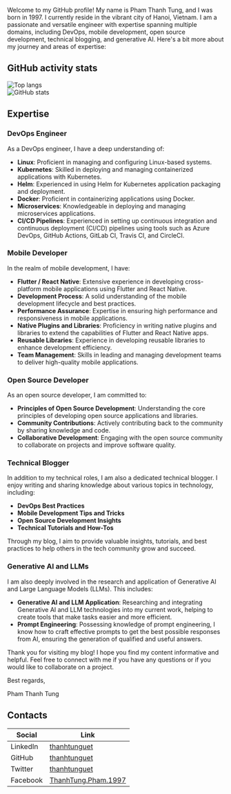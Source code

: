 
Welcome to my GitHub profile! My name is Pham Thanh Tung, and I was born in 1997. I currently reside in the vibrant city of Hanoi, Vietnam. I am a passionate and versatile engineer with expertise spanning multiple domains, including DevOps, mobile development, open source development, technical blogging, and generative AI. Here's a bit more about my journey and areas of expertise:


## GitHub activity stats

<!-- ![visitors](https://visitor-badge.glitch.me/badge?page_id=thanhtunguet.thanhtunguet) -->

<div class="container">
  <div class="row">
    <div class="col" style="align-items: flex-start;">
      <img src="https://github-readme-stats.vercel.app/api/top-langs/?username=thanhtunguet" alt="Top langs">
    </div>
    <div class="col">
      <img src="https://github-readme-stats.vercel.app/api?username=thanhtunguet&show_icons=true&hide_border=true" alt="GitHub stats">
    </div>
  </div>
</div>

## Expertise

### DevOps Engineer

As a DevOps engineer, I have a deep understanding of:

- **Linux**: Proficient in managing and configuring Linux-based systems.
- **Kubernetes**: Skilled in deploying and managing containerized applications with Kubernetes.
- **Helm**: Experienced in using Helm for Kubernetes application packaging and deployment.
- **Docker**: Proficient in containerizing applications using Docker.
- **Microservices**: Knowledgeable in deploying and managing microservices applications.
- **CI/CD Pipelines**: Experienced in setting up continuous integration and continuous deployment (CI/CD) pipelines using tools such as Azure DevOps, GitHub Actions, GitLab CI, Travis CI, and CircleCI.

### Mobile Developer

In the realm of mobile development, I have:

- **Flutter / React Native**: Extensive experience in developing cross-platform mobile applications using Flutter and React Native.
- **Development Process**: A solid understanding of the mobile development lifecycle and best practices.
- **Performance Assurance**: Expertise in ensuring high performance and responsiveness in mobile applications.
- **Native Plugins and Libraries**: Proficiency in writing native plugins and libraries to extend the capabilities of Flutter and React Native apps.
- **Reusable Libraries**: Experience in developing reusable libraries to enhance development efficiency.
- **Team Management**: Skills in leading and managing development teams to deliver high-quality mobile applications.

### Open Source Developer

As an open source developer, I am committed to:

- **Principles of Open Source Development**: Understanding the core principles of developing open source applications and libraries.
- **Community Contributions**: Actively contributing back to the community by sharing knowledge and code.
- **Collaborative Development**: Engaging with the open source community to collaborate on projects and improve software quality.

### Technical Blogger

In addition to my technical roles, I am also a dedicated technical blogger. I enjoy writing and sharing knowledge about various topics in technology, including:

- **DevOps Best Practices**
- **Mobile Development Tips and Tricks**
- **Open Source Development Insights**
- **Technical Tutorials and How-Tos**

Through my blog, I aim to provide valuable insights, tutorials, and best practices to help others in the tech community grow and succeed.

### Generative AI and LLMs

I am also deeply involved in the research and application of Generative AI and Large Language Models (LLMs). This includes:

- **Generative AI and LLM Application**: Researching and integrating Generative AI and LLM technologies into my current work, helping to create tools that make tasks easier and more efficient.
- **Prompt Engineering**: Possessing knowledge of prompt engineering, I know how to craft effective prompts to get the best possible responses from AI, ensuring the generation of qualified and useful answers.

Thank you for visiting my blog! I hope you find my content informative and helpful. Feel free to connect with me if you have any questions or if you would like to collaborate on a project.

Best regards,

Pham Thanh Tung

<!--
**thanhtunguet/thanhtunguet** is a ✨ _special_ ✨ repository because its `README.md` (this file) appears on your GitHub profile.

Here are some ideas to get you started:

- 🔭 I’m currently working on ...
- 🌱 I’m currently learning ...
- 👯 I’m looking to collaborate on ...
- 🤔 I’m looking for help with ...
- 💬 Ask me about ...
- 📫 How to reach me: ...
- 😄 Pronouns: ...
- ⚡ Fun fact: ...
-->


## Contacts

| Social                                         | Link                                                                |
| ---------------------------------------------- | ------------------------------------------------------------------- |
| <i class="fa-brands fa-linkedin"></i> LinkedIn | [thanhtunguet](https://www.linkedin.com/in/thanhtunguet/)           |
| <i class="fa-brands fa-github"></i> GitHub     | [thanhtunguet](https://github.com/thanhtunguet)                     |
| <i class="fa-brands fa-x-twitter"></i> Twitter | [thanhtunguet](https://twitter.com/thanhtunguet)                    |
| <i class="fa-brands fa-facebook"></i> Facebook | [ThanhTung.Pham.1997](https://www.facebook.com/ThanhTung.Pham.1997) |

